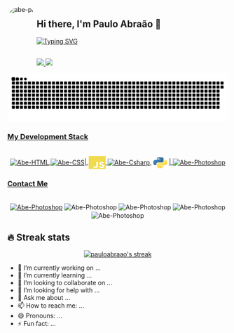 <img align="left" alt="abe-pic" height="150" style="border-radius:50px;" src="https://media.discordapp.net/attachments/911592618725605379/911592702934667305/Design_sem_nome_1.gif?width=369&height=369"/>

## Hi there, I'm Paulo Abraão 👋

[![Typing SVG](https://readme-typing-svg.herokuapp.com?font=Poppins&color=%231A1869&size=28&lines=Full+Stack+Developer+in+progress)](https://git.io/typing-svg)

<br/>
<div align="left">
  <a href="https://github.com/pauloabraao">
  <img height="165em" src="https://github-readme-stats.vercel.app/api?username=pauloabraao&show_icons=true&theme=tokyonight&include_all_commits=true&count_private=true"/>
  <img height="165em" src="https://github-readme-stats.vercel.app/api/top-langs/?username=pauloabraao&layout=compact&langs_count=7&theme=tokyonight"/>
</div>
  
<div align="center" style="display: inline_block"> 
  
  ![Snake animation](https://github.com/pauloabraao/pauloabraao/blob/output/github-contribution-grid-snake.svg)
  
</div>
  
### My Development Stack
  
<div align="center" style="display: inline_block"><br>
  <img align="center" alt="Abe-HTML" height="30" width="40" src="https://cdn.jsdelivr.net/gh/devicons/devicon/icons/html5/html5-plain.svg" />
  <img align="center" alt="Abe-CSS" height="30" width="40" src="https://cdn.jsdelivr.net/gh/devicons/devicon/icons/css3/css3-plain.svg" />|
  <img align="center" alt="Abe-Js" height="30" width="40" src="https://raw.githubusercontent.com/devicons/devicon/master/icons/javascript/javascript-plain.svg"/>
  <img align="center" alt="Abe-Csharp" height="30" width="40" src="https://cdn.jsdelivr.net/gh/devicons/devicon/icons/c/c-plain.svg" />
  <img align="center" alt="Abe-Python" height="30" width="40" src="https://raw.githubusercontent.com/devicons/devicon/master/icons/python/python-original.svg"/>|
  <img align="center" alt="Abe-Photoshop" height="30" width="40" src="https://cdn.jsdelivr.net/gh/devicons/devicon/icons/photoshop/photoshop-line.svg" />
</div>
  
### Contact Me
  
<div align="center" style="display: inline_block"><br>
  <a href="https://www.linkedin.com/in/paulo-abra%C3%A3o-teles-lima-2758a51a9/" target="_blank"><img align="center" alt="Abe-Photoshop" src="https://img.shields.io/badge/LinkedIn-0077B5?style=for-the-badge&logo=linkedin&logoColor=white"/></a>
  <img align="center" alt="Abe-Photoshop" src="https://img.shields.io/badge/Twitter-1DA1F2?style=for-the-badge&logo=twitter&logoColor=white" />
  <img align="center" alt="Abe-Photoshop" src="https://img.shields.io/badge/WhatsApp-25D366?style=for-the-badge&logo=whatsapp&logoColor=white" />
  <img align="center" alt="Abe-Photoshop" src="https://img.shields.io/badge/Telegram-2CA5E0?style=for-the-badge&logo=telegram&logoColor=white"/>
  <img align="center" alt="Abe-Photoshop" src="https://img.shields.io/badge/Instagram-E4405F?style=for-the-badge&logo=instagram&logoColor=white"/>
   
</div>
  
## 🔥 Streak stats

<!-- GitHub Readme Streak Stats - https://github.com/pauloabraao/github-readme-streak-stats -->
<p align="center">
  <a href="https://github.com/pauloabraao/github-readme-streak-stats">
    <img title="🔥 Get streak stats for your profile at git.io/streak-stats" alt="pauloabraao's streak" src="https://github-readme-streak-stats.herokuapp.com/?user=pauloabraao&theme=tokyonight&hide_border=true"/>
  </a>
 
- 🔭 I’m currently working on ...
- 🌱 I’m currently learning ...
- 👯 I’m looking to collaborate on ...
- 🤔 I’m looking for help with ...
- 💬 Ask me about ...
- 📫 How to reach me: ...
- 😄 Pronouns: ...
- ⚡ Fun fact: ...



